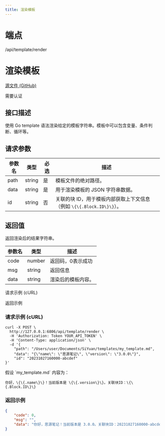 ```yaml
---
title: 渲染模板
---
```

# 端点

/api/template/render

# 渲染模板

[源文件 (GitHub)](https://github.com/siyuan-note/siyuan/blob/master/kernel/api/template.go "查看源文件")

需要认证

## 接口描述

使用 Go template 语法渲染给定的模板字符串。模板中可以包含变量、条件判断、循环等。

## 请求参数

| 参数名 | 类型 | 必选 | 描述 |
| --- | --- | --- | --- |
| path | string | 是 | 模板文件的绝对路径。 |
| data | string | 是 | 用于渲染模板的 JSON 字符串数据。 |
| id | string | 否 | 关联的块 ID，用于模板内部获取上下文信息（例如 `\{\{.Block.ID\}\}`）。 |

## 返回值

返回渲染后的结果字符串。

| 参数名 | 类型 | 描述 |
| --- | --- | --- |
| code | number | 返回码，0表示成功 |
| msg | string | 返回信息 |
| data | string | 渲染后的模板内容。 |

请求示例 (cURL)

返回示例

### 请求示例 (cURL)

```
curl -X POST \
  http://127.0.0.1:6806/api/template/render \
  -H 'Authorization: Token YOUR_API_TOKEN' \
  -H 'Content-Type: application/json' \
  -d '{
    "path": "/Users/user/Documents/SiYuan/templates/my_template.md",
    "data": "{\"name\": \"思源笔记\", \"version\": \"3.0.0\"}",
    "id": "20231027160000-abcdef"
}'
```

假设 \`my\_template.md\` 内容为：

```
你好，\{\{.name\}\}！当前版本是 \{\{.version\}\}。关联块ID：\{\{.Block.ID\}\}
```

### 返回示例

```json
{
    "code": 0,
    "msg": "",
    "data": "你好，思源笔记！当前版本是 3.0.0。关联块ID：20231027160000-abcdef"
}
```

